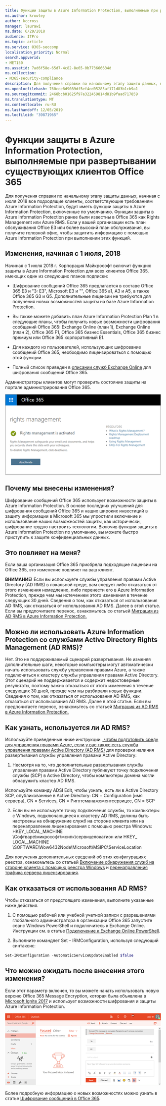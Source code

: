 ```yaml
---
title: Функции защиты в Azure Information Protection, выполняемые при развертывании существующих клиентов Office 365
ms.author: krowley
author: kccross
manager: laurawi
ms.date: 6/29/2018
audience: ITPro
ms.topic: article
ms.service: O365-seccomp
localization_priority: Normal
search.appverid:
- MET150
ms.assetid: 7ad6f58e-65d7-4c82-8e65-0b773666634d
ms.collection:
- M365-security-compliance
description: Для получения справки по начальному этапу защиты данных, начиная с июля 2018 все подходящие клиенты, соответствующие требованиям Azure Information Protection, будут иметь функции защиты в Azure Information Protection, включенные по умолчанию. Функции защиты в Azure Information Protection ранее были известны в Office 365 как Rights Management или Azure RMS. Если у вашей организации есть план обслуживания Office E3 или более высокий план обслуживания, вы получите головной офис, чтобы защитить информацию с помощью Azure Information Protection при выполнении этих функций.
ms.openlocfilehash: 760cce8d9089df5ef4cd05285af171d83b1cb9a1
ms.sourcegitcommit: 2468bcb01625f97a322459814d81b9faad717859
ms.translationtype: MT
ms.contentlocale: ru-RU
ms.lasthandoff: 12/05/2019
ms.locfileid: "39871965"
---
```

# <a name="protection-features-in-azure-information-protection-rolling-out-to-existing-office-365-tenants"></a>Функции защиты в Azure Information Protection, выполняемые при развертывании существующих клиентов Office 365

Для получения справки по начальному этапу защиты данных, начиная с июля 2018 все подходящие клиенты, соответствующие требованиям Azure Information Protection, будут иметь функции защиты в Azure Information Protection, включенные по умолчанию. Функции защиты в Azure Information Protection ранее были известны в Office 365 как Rights Management или Azure RMS. Если у вашей организации есть план обслуживания Office E3 или более высокий план обслуживания, вы получите головной офис, чтобы защитить информацию с помощью Azure Information Protection при выполнении этих функций.

## <a name="changes-beginning-july-1-2018"></a>Изменения, начиная с 1 июля, 2018

Начиная с 1 июля 2018 г. Корпорация Майкрософт включит функцию защиты в Azure Information Protection для всех клиентов Office 365, имеющих один из следующих планов подписки:

- Шифрование сообщений Office 365 предлагается в составе Office 365 E3 и "3: E3", Microsoft E3 и "\", Office 365 a1, A3 и A5, а также Office 365 G3 и G5. Дополнительные лицензии не требуются для получения новых возможностей защиты на базе Azure Information Protection.

- Вы также можете добавить план Azure Information Protection Plan 1 в следующие планы, чтобы получить новые возможности шифрования сообщений Office 365: Exchange Online (план 1), Exchange Online (план 2), Office 365 F1, Office 365 бизнес Essentials, Office 365 бизнес премиум или Office 365 корпоративный E1.

- Для каждого из пользователей, использующих шифрование сообщений Office 365, необходимо лицензироваться с помощью этой функции.

- Полный список приведен в [описании служб Exchange Online](https://docs.microsoft.com/office365/servicedescriptions/exchange-online-service-description/exchange-online-service-description) для шифрования сообщений Office 365.

Администраторы клиентов могут проверить состояние защиты на портале администрирования Office 365.

![Снимок экрана, на котором показано, что Управление правами в Office 365 активировано.](../media/303453c8-e4a5-4875-b49f-e80c3eb7b91e.png)

## <a name="why-are-we-making-this-change"></a>Почему мы внесены изменения?

Шифрование сообщений Office 365 использует возможности защиты в Azure Information Protection. В основе последних улучшений для шифрования сообщений Office 365 и наших широких инвестиций в защиту информации в Microsoft 365 мы упростили включение и использование наших возможностей защиты, как исторически, шифрование трудно настроить технологии. Включив функции защиты в Azure Information Protection по умолчанию, вы можете быстро приступить к защите конфиденциальных данных.

## <a name="does-this-impact-me"></a>Это повлияет на меня?

Если ваша организация Office 365 приобрела подходящие лицензии на Office 365, это изменение повлияет на ваш клиент.

 **ВНИМАНИЕ!** Если вы используете службы управления правами Active Directory (AD RMS) в локальной среде, вам следует либо отказаться от этого изменения немедленно, либо перенести его в Azure Information Protection, прежде чем мы истечением этого изменения в течение следующих 30 дней. Сведения о том, как отказаться от использования AD RMS, как отказаться от использования AD RMS. Далее в этой статье. Если вы предпочитаете перенос, ознакомьтесь со статьей [Миграция из AD RMS в Azure Information Protection.](https://docs.microsoft.com/azure/information-protection/plan-design/migrate-from-ad-rms-to-azure-rms)

## <a name="can-i-use-azure-information-protection-with-active-directory-rights-management-services-ad-rms"></a>Можно ли использовать Azure Information Protection со службами Active Directory Rights Management (AD RMS)?

Нет. Это не поддерживаемый сценарий развертывания. Не изменяя дополнительные шаги, некоторые компьютеры могут автоматически начать использовать службу управления правами Azure, а также подключиться к кластеру службы управления правами Active Directory. Этот сценарий не поддерживается и содержит недостоверные результаты, поэтому важно отказаться от этого изменения в течение следующих 30 дней, прежде чем мы разбирали новые функции. Сведения о том, как отказаться от использования AD RMS, как отказаться от использования AD RMS. Далее в этой статье. Если вы предпочитаете перенос, ознакомьтесь со статьей [Миграция из AD RMS в Azure Information Protection.](https://docs.microsoft.com/azure/information-protection/plan-design/migrate-from-ad-rms-to-azure-rms)

## <a name="how-do-i-know-if-im-using-ad-rms"></a>Как узнать, используется ли AD RMS?

Используйте приведенные ниже инструкции [, чтобы подготовить среду для управления правами Azure, если у вас также есть служба управления правами Active Directory (AD RMS)](https://docs.microsoft.com/azure/information-protection/deploy-use/prepare-environment-adrms) для проверки наличия развертывания службы управления правами Active Directory:

1. Несмотря на то, что дополнительные развертывания службы управления правами Active Directory публикуют точку подключения службы (SCP) в Active Directory, чтобы компьютеры домена могли обнаружить кластер AD RMS.

Используйте команду ADSI Edit, чтобы узнать, есть ли в Active Directory SCP, опубликованные в Active Directory: CN = Configuration [имя сервера], CN = Services, CN = Ригхтсманажементсервицес, CN = SCP

2. Если вы не используете точку подключения службы, то компьютеры с Windows, подключающиеся к кластеру AD RMS, должны быть настроены на обнаружение служб на стороне клиента или на перенаправление лицензирования с помощью реестра Windows: HKEY_LOCAL_MACHINE \Софтваре\микрософт\мсипк\сервицелокатион или HKEY_ LOCAL_MACHINE \SOFTWARE\Wow6432Node\Microsoft\MSIPC\ServiceLocation

Для получения дополнительных сведений об этих конфигурациях реестра, ознакомьтесь со статьей [Включение обнаружения служб на стороне клиента с помощью реестра Windows](https://docs.microsoft.com/azure/information-protection/rms-client/client-deployment-notes#enabling-client-side-service-discovery-by-using-the-windows-registry) и [перенаправления трафика сервера лицензирования](https://docs.microsoft.com/azure/information-protection/rms-client/client-deployment-notes#redirecting-licensing-server-traffic).

## <a name="i-use-ad-rms-how-do-i-opt-out"></a>Как отказаться от использования AD RMS?

Чтобы отказаться от предстоящего изменения, выполните указанные ниже действия.

1. С помощью рабочей или учебной учетной записи с разрешениями глобального администратора в организации Office 365 запустите сеанс Windows PowerShell и подключитесь к Exchange Online. Инструкции см. в статье [Подключение к Exchange Online PowerShell](https://docs.microsoft.com/powershell/exchange/exchange-online/connect-to-exchange-online-powershell/connect-to-exchange-online-powershell).

2. Выполните командлет Set – IRMConfiguration, используя следующий синтаксис:

  ```powershell
  Set-IRMConfiguration -AutomaticServiceUpdateEnabled $false
  ```

## <a name="what-can-i-expect-after-this-change-has-been-made"></a>Что можно ожидать после внесения этого изменения?

Если этот параметр включен, то вы можете начать использовать новую версию Office 365 Message Encryption, которая была объявлена в [Microsoft Ignite 2017](https://techcommunity.microsoft.com/t5/Security-Privacy-and-Compliance/Email-Encryption-and-Rights-Protection/ba-p/110801) и использует возможности шифрования и защиты Azure Information Protection.

![Снимок экрана, на котором показано защищенное сообщение OME в Outlook в Интернете.](../media/599ca9e7-c05a-429e-ae8d-359f1291a3d8.png)

Более подробную информацию о новых возможностях можно узнать в статье [Шифрование сообщений в Office 365](../../compliance/ome.md).
